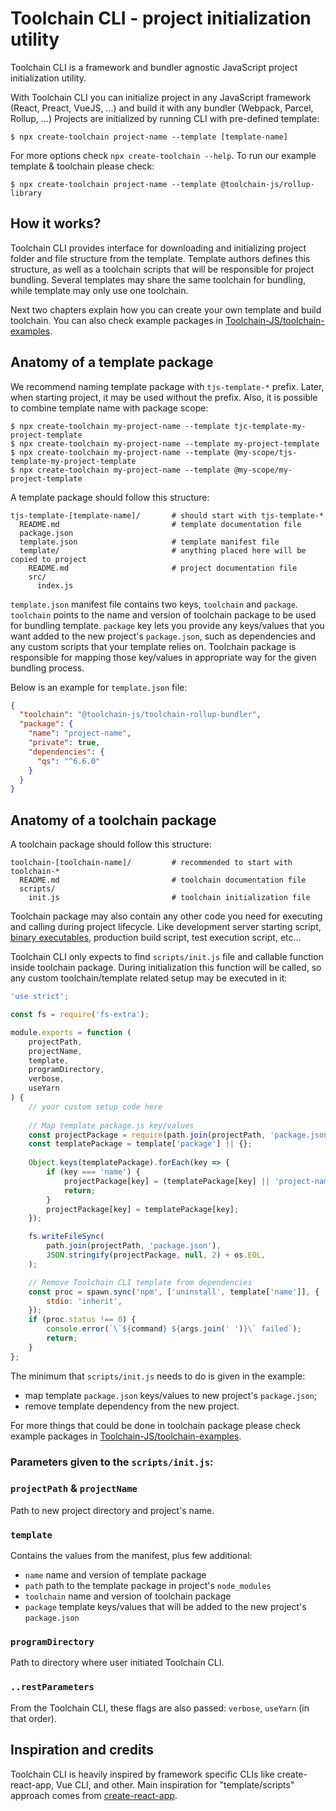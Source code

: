 # Toolchain CLI - project initialization utility

Toolchain CLI is a framework and bundler agnostic JavaScript project initialization utility.

With Toolchain CLI you can initialize project in any JavaScript framework (React, Preact, VueJS, ...) and build it with
any bundler (Webpack, Parcel, Rollup, ...) Projects are initialized by running CLI with pre-defined template:

```shell
$ npx create-toolchain project-name --template [template-name]
```

For more options check `npx create-toolchain --help`. To run our example template & toolchain please check:

```shell
$ npx create-toolchain project-name --template @toolchain-js/rollup-library
```

## How it works?

Toolchain CLI provides interface for downloading and initializing project folder and file structure from the template. 
Template authors defines this structure, as well as a toolchain scripts that will be responsible for project bundling.
Several templates may share the same toolchain for bundling, while template may only use one toolchain.

Next two chapters explain how you can create your own template and build toolchain. You can also check example packages 
in [Toolchain-JS/toolchain-examples](https://github.com/Toolchain-JS/example-toolchains). 

## Anatomy of a template package

We recommend naming template package with `tjs-template-*` prefix. Later, when starting project, it may be used without 
the prefix. Also, it is possible to combine template name with package scope:

```shell
$ npx create-toolchain my-project-name --template tjc-template-my-project-template
$ npx create-toolchain my-project-name --template my-project-template
$ npx create-toolchain my-project-name --template @my-scope/tjs-template-my-project-template
$ npx create-toolchain my-project-name --template @my-scope/my-project-template
```

A template package should follow this structure:

```text
tjs-template-[template-name]/       # should start with tjs-template-*
  README.md                         # template documentation file
  package.json
  template.json                     # template manifest file
  template/                         # anything placed here will be copied to project
    README.md                       # project documentation file
    src/
      index.js
```

`template.json` manifest file contains two keys, `toolchain` and `package`. `toolchain` points to the name and version 
of toolchain package to be used for bundling template. `package` key lets you provide any keys/values that you want 
added to the new project's `package.json`, such as dependencies and any custom scripts that your template relies on.
Toolchain package is responsible for mapping those key/values in appropriate way for the given bundling process.   

Below is an example for `template.json` file:

```json
{
  "toolchain": "@toolchain-js/toolchain-rollup-bundler",
  "package": {
    "name": "project-name",
    "private": true,
    "dependencies": {
      "qs": "^6.6.0"
    }
  }
}
```

## Anatomy of a toolchain package

A toolchain package should follow this structure:

```text
toolchain-[toolchain-name]/         # recommended to start with toolchain-*
  README.md                         # toolchain documentation file
  scripts/
    init.js                         # toolchain initialization file
```

Toolchain package may also contain any other code you need for executing and calling during project lifecycle. Like 
development server starting script, [binary executables](https://docs.npmjs.com/cli/v7/configuring-npm/package-json#bin),
production build script, test execution script, etc... 

Toolchain CLI only expects to find `scripts/init.js` file and callable function inside toolchain package. During 
initialization this function will be called, so any custom toolchain/template related setup may be executed in it: 

```js
'use strict';

const fs = require('fs-extra');

module.exports = function (
    projectPath,
    projectName,
    template,
    programDirectory,
    verbose,
    useYarn
) {
    // your custom setup code here
    
    // Map template package.js key/values 
    const projectPackage = require(path.join(projectPath, 'package.json'));
    const templatePackage = template['package'] || {};
    
    Object.keys(templatePackage).forEach(key => {
        if (key === 'name') {
            projectPackage[key] = (templatePackage[key] || 'project-name').replace('project-name', projectName);
            return;
        }
        projectPackage[key] = templatePackage[key];
    });

    fs.writeFileSync(
        path.join(projectPath, 'package.json'),
        JSON.stringify(projectPackage, null, 2) + os.EOL,
    );

    // Remove Toolchain CLI template from dependencies
    const proc = spawn.sync('npm', ['uninstall', template['name']], {
        stdio: 'inherit',
    });
    if (proc.status !== 0) {
        console.error(`\`${command} ${args.join(' ')}\` failed`);
        return;
    }
};
```

The minimum that `scripts/init.js` needs to do is given in the example:
 * map template `package.json` keys/values to new project's `package.json`;
 * remove template dependency from the new project. 

For more things that could be done in toolchain package please check example packages in 
[Toolchain-JS/toolchain-examples](https://github.com/Toolchain-JS/example-toolchains).

### Parameters given to the `scripts/init.js`: 

### `projectPath` & `projectName`

Path to new project directory and project's name.

### `template`

Contains the values from the manifest, plus few additional:
* `name` name and version of template package
* `path` path to the template package in project's `node_modules`
* `toolchain` name and version of toolchain package
* `package` template keys/values that will be added to the new project's `package.json`

### `programDirectory`

Path to directory where user initiated Toolchain CLI.

### `..restParameters`

From the Toolchain CLI, these flags are also passed: `verbose`, `useYarn` (in that order).

## Inspiration and credits

Toolchain CLI is heavily inspired by framework specific CLIs like create-react-app, Vue CLI, and other. Main inspiration
for "template/scripts" approach comes from [create-react-app](https://github.com/facebook/create-react-app).  
